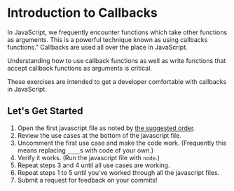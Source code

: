 # Introduction to Callbacks

In JavaScript, we frequently encounter functions which take other functions as
arguments. This is a powerful technique known as using callbacks
functions." Callbacks are used all over the place in JavaScript.

Understanding how to use callback functions as well as write functions that
accept callback functions as arguments is critical.

These exercises are intended to get a developer comfortable with callbacks in
JavaScript.

## Let's Get Started

1. Open the first javascript file as noted by [the suggested
   order](00_SUGGESTED_ORDER.md).
2. Review the use cases at the bottom of the javascript file.
3. Uncomment the first use case and make the code work. (Frequently this means
   replacing `____`s with code of your own.)
4. Verify it works. (Run the javascript file with `node`.)
5. Repeat steps 3 and 4 until all use cases are working.
6. Repeat steps 1 to 5 until you've worked through all the javascript files.
7. Submit a request for feedback on your commits!
